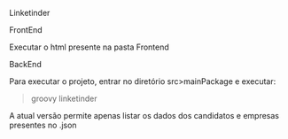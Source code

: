 Linketinder

FrontEnd

Executar o html presente na pasta Frontend


BackEnd

Para executar o projeto, entrar no diretório src>mainPackage e executar:
> groovy linketinder

A atual versão permite apenas listar os dados dos candidatos e empresas presentes no .json 
